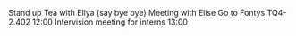 Stand up
Tea with Ellya (say bye bye)
Meeting with Elise 
Go to Fontys TQ4-2.402  12:00
Intervision meeting for interns 13:00
